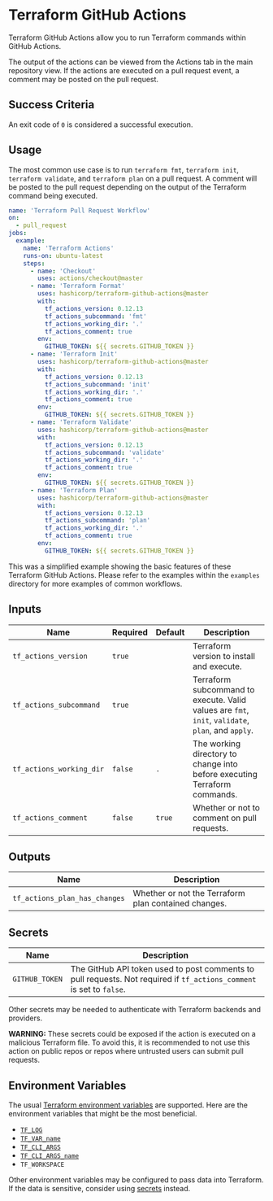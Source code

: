# Terraform GitHub Actions

Terraform GitHub Actions allow you to run Terraform commands within GitHub Actions.

The output of the actions can be viewed from the Actions tab in the main repository view. If the actions are executed on a pull request event, a comment may be posted on the pull request.

## Success Criteria

An exit code of `0` is considered a successful execution.

## Usage

The most common use case is to run `terraform fmt`, `terraform init`, `terraform validate`, and `terraform plan` on a pull request. A comment will be posted to the pull request depending on the output of the Terraform command being executed.

```yaml
name: 'Terraform Pull Request Workflow'
on:
  - pull_request
jobs:
  example:
    name: 'Terraform Actions'
    runs-on: ubuntu-latest
    steps:
      - name: 'Checkout'
        uses: actions/checkout@master
      - name: 'Terraform Format'
        uses: hashicorp/terraform-github-actions@master
        with:
          tf_actions_version: 0.12.13
          tf_actions_subcommand: 'fmt'
          tf_actions_working_dir: '.'
          tf_actions_comment: true
        env:
          GITHUB_TOKEN: ${{ secrets.GITHUB_TOKEN }}
      - name: 'Terraform Init'
        uses: hashicorp/terraform-github-actions@master
        with:
          tf_actions_version: 0.12.13
          tf_actions_subcommand: 'init'
          tf_actions_working_dir: '.'
          tf_actions_comment: true
        env:
          GITHUB_TOKEN: ${{ secrets.GITHUB_TOKEN }}
      - name: 'Terraform Validate'
        uses: hashicorp/terraform-github-actions@master
        with:
          tf_actions_version: 0.12.13
          tf_actions_subcommand: 'validate'
          tf_actions_working_dir: '.'
          tf_actions_comment: true
        env:
          GITHUB_TOKEN: ${{ secrets.GITHUB_TOKEN }}
      - name: 'Terraform Plan'
        uses: hashicorp/terraform-github-actions@master
        with:
          tf_actions_version: 0.12.13
          tf_actions_subcommand: 'plan'
          tf_actions_working_dir: '.'
          tf_actions_comment: true
        env:
          GITHUB_TOKEN: ${{ secrets.GITHUB_TOKEN }}
```

This was a simplified example showing the basic features of these Terraform GitHub Actions. Please refer to the examples within the `examples` directory for more examples of common workflows.

## Inputs

| Name                     | Required | Default | Description                                                                                       |
|--------------------------|----------|---------|---------------------------------------------------------------------------------------------------|
| `tf_actions_version`     | `true`   |         | Terraform version to install and execute.                                                         |
| `tf_actions_subcommand`  | `true`   |         | Terraform subcommand to execute. Valid values are `fmt`, `init`, `validate`, `plan`, and `apply`. |
| `tf_actions_working_dir` | `false`  | `.`     | The working directory to change into before executing Terraform commands.                         |
| `tf_actions_comment`     | `false`  | `true`  | Whether or not to comment on pull requests.                                                       |

## Outputs

| Name                          | Description                                          |
|-------------------------------|------------------------------------------------------|
| `tf_actions_plan_has_changes` | Whether or not the Terraform plan contained changes. |

## Secrets

| Name                     | Description                                                                                                          |
|--------------------------|----------------------------------------------------------------------------------------------------------------------|
| `GITHUB_TOKEN`           | The GitHub API token used to post comments to pull requests. Not required if `tf_actions_comment` is set to `false`. |

Other secrets may be needed to authenticate with Terraform backends and providers. 

**WARNING:** These secrets could be exposed if the action is executed on a malicious Terraform file. To avoid this, it is recommended to not use this action on public repos or repos where untrusted users can submit pull requests.

## Environment Variables

The usual [Terraform environment variables](https://www.terraform.io/docs/commands/environment-variables.html) are supported. Here are the environment variables that might be the most beneficial.

* [`TF_LOG`](https://www.terraform.io/docs/commands/environment-variables.html#tf_log)
* [`TF_VAR_name`](https://www.terraform.io/docs/commands/environment-variables.html#tf_var_name)
* [`TF_CLI_ARGS`](https://www.terraform.io/docs/commands/environment-variables.html#tf_cli_args-and-tf_cli_args_name)
* [`TF_CLI_ARGS_name`](https://www.terraform.io/docs/commands/environment-variables.html#tf_cli_args-and-tf_cli_args_name)
* `TF_WORKSPACE`

Other environment variables may be configured to pass data into Terraform. If the data is sensitive, consider using [secrets](#secrets) instead.
